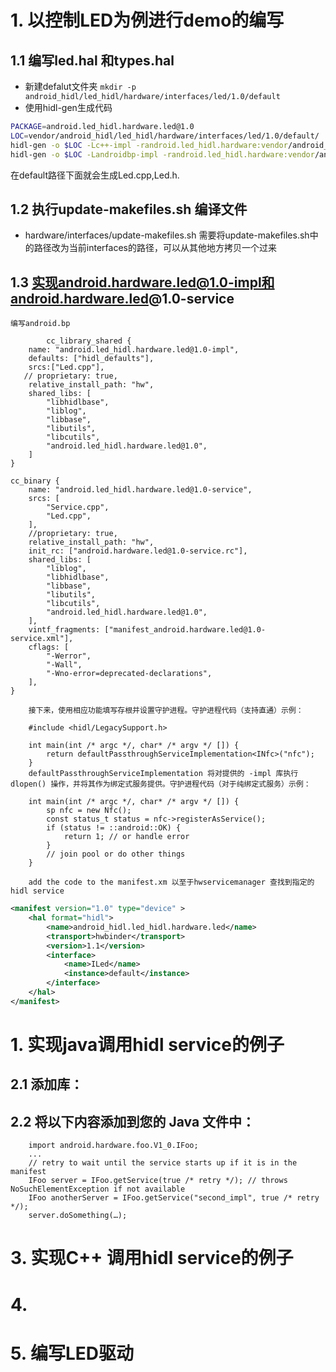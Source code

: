 
# 1. 以控制LED为例进行demo的编写
## 1.1 编写led.hal 和types.hal
- 新建defalut文件夹
`mkdir -p android_hidl/led_hidl/hardware/interfaces/led/1.0/default`
- 使用hidl-gen生成代码
```bash
PACKAGE=android.led_hidl.hardware.led@1.0
LOC=vendor/android_hidl/led_hidl/hardware/interfaces/led/1.0/default/
hidl-gen -o $LOC -Lc++-impl -randroid.led_hidl.hardware:vendor/android_hidl/led_hidl/hardware/interfaces -randroid.hidl:system/libhidl/transport $PACKAGE
hidl-gen -o $LOC -Landroidbp-impl -randroid.led_hidl.hardware:vendor/android_hidl/led_hidl/hardware/interfaces -randroid.hidl:system/libhidl/transport $PACKAGE
```
在default路径下面就会生成Led.cpp,Led.h.
## 1.2 执行update-makefiles.sh 编译文件

- hardware/interfaces/update-makefiles.sh
需要将update-makefiles.sh中的路径改为当前interfaces的路径，可以从其他地方拷贝一个过来

## 1.3 实现android.hardware.led@1.0-impl和android.hardware.led@1.0-service
	编写android.bp
```
		cc_library_shared {
    name: "android.led_hidl.hardware.led@1.0-impl",
    defaults: ["hidl_defaults"],
    srcs:["Led.cpp"],
   // proprietary: true,
    relative_install_path: "hw",
    shared_libs: [
        "libhidlbase",
        "liblog",
        "libbase",
        "libutils",
        "libcutils",
        "android.led_hidl.hardware.led@1.0",
    ]
}

cc_binary {
    name: "android.led_hidl.hardware.led@1.0-service",
    srcs: [
        "Service.cpp",
        "Led.cpp",
    ],
    //proprietary: true,
    relative_install_path: "hw",
    init_rc: ["android.hardware.led@1.0-service.rc"],
    shared_libs: [
        "liblog",
        "libhidlbase",
        "libbase",
        "libutils",
        "libcutils",
        "android.led_hidl.hardware.led@1.0",
    ],
    vintf_fragments: ["manifest_android.hardware.led@1.0-service.xml"],
    cflags: [
        "-Werror",
        "-Wall",
        "-Wno-error=deprecated-declarations",
    ],
}
```
		接下来，使用相应功能填写存根并设置守护进程。守护进程代码（支持直通）示例：

		#include <hidl/LegacySupport.h>

		int main(int /* argc */, char* /* argv */ []) {
			return defaultPassthroughServiceImplementation<INfc>("nfc");
		}
		defaultPassthroughServiceImplementation 将对提供的 -impl 库执行 dlopen() 操作，并将其作为绑定式服务提供。守护进程代码（对于纯绑定式服务）示例：

		int main(int /* argc */, char* /* argv */ []) {
			sp nfc = new Nfc();
			const status_t status = nfc->registerAsService();
			if (status != ::android::OK) {
				return 1; // or handle error
			}
			// join pool or do other things
		}

		add the code to the manifest.xm 以至于hwservicemanager 查找到指定的hidl service
```xml
<manifest version="1.0" type="device" >
    <hal format="hidl">
        <name>android_hidl.led_hidl.hardware.led</name>
        <transport>hwbinder</transport>
        <version>1.1</version>
        <interface>
            <name>ILed</name>
            <instance>default</instance>
        </interface>
    </hal>
</manifest>

```


# 1. 实现java调用hidl service的例子
##	2.1 添加库：
##	2.2 将以下内容添加到您的 Java 文件中：
		import android.hardware.foo.V1_0.IFoo;
		...
		// retry to wait until the service starts up if it is in the manifest
		IFoo server = IFoo.getService(true /* retry */); // throws NoSuchElementException if not available
		IFoo anotherServer = IFoo.getService("second_impl", true /* retry */);
		server.doSomething(…);


# 3. 实现C++ 调用hidl service的例子



# 4.

# 5. 编写LED驱动

